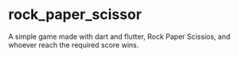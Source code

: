 # rock_paper_scissor

A simple game made with dart and flutter, Rock Paper Scissios, and whoever reach the required score wins. 


